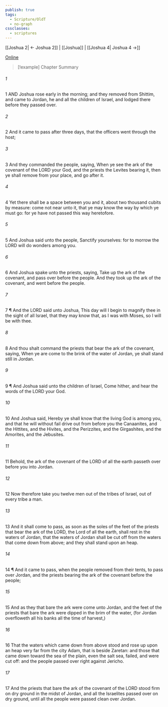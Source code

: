 ```yaml
---
publish: true
tags:
  - Scripture/OldT
  - no-graph
cssclasses:
  - scriptures
---
```

[[Joshua 2| ← Joshua 2]] | [[Joshua]] | [[Joshua 4| Joshua 4 →]]

[Online](https://churchofjesuschrist.org/study/scriptures/ot/josh/3?lang=eng)

>[!example] Chapter Summary
>
###### 1
1 AND Joshua rose early in the morning; and they removed from Shittim, and came to Jordan, he and all the children of Israel, and lodged there before they passed over.
###### 2
2 And it came to pass after three days, that the officers went through the host;
###### 3
3 And they commanded the people, saying, When ye see the ark of the covenant of the LORD your God, and the priests the Levites bearing it, then ye shall remove from your place, and go after it.
###### 4
4 Yet there shall be a space between you and it, about two thousand cubits by measure: come not near unto it, that ye may know the way by which ye must go: for ye have not passed this way heretofore.
###### 5
5 And Joshua said unto the people, Sanctify yourselves: for to morrow the LORD will do wonders among you.
###### 6
6 And Joshua spake unto the priests, saying, Take up the ark of the covenant, and pass over before the people.  And they took up the ark of the covenant, and went before the people.
###### 7
7 ¶ And the LORD said unto Joshua, This day will I begin to magnify thee in the sight of all Israel, that they may know that, as I was with Moses, so I will be with thee.
###### 8
8 And thou shalt command the priests that bear the ark of the covenant, saying, When ye are come to the brink of the water of Jordan, ye shall stand still in Jordan.
###### 9
9 ¶ And Joshua said unto the children of Israel, Come hither, and hear the words of the LORD your God.
###### 10
10 And Joshua said, Hereby ye shall know that the living God is among you, and that he will without fail drive out from before you the Canaanites, and the Hittites, and the Hivites, and the Perizzites, and the Girgashites, and the Amorites, and the Jebusites.
###### 11
11 Behold, the ark of the covenant of the LORD of all the earth passeth over before you into Jordan.
###### 12
12 Now therefore take you twelve men out of the tribes of Israel, out of every tribe a man.
###### 13
13 And it shall come to pass, as soon as the soles of the feet of the priests that bear the ark of the LORD, the Lord of all the earth, shall rest in the waters of Jordan, that the waters of Jordan shall be cut off from the waters that come down from above; and they shall stand upon an heap.
###### 14
14 ¶ And it came to pass, when the people removed from their tents, to pass over Jordan, and the priests bearing the ark of the covenant before the people;
###### 15
15 And as they that bare the ark were come unto Jordan, and the feet of the priests that bare the ark were dipped in the brim of the water, (for Jordan overfloweth all his banks all the time of harvest,)
###### 16
16 That the waters which came down from above stood and rose up upon an heap very far from the city Adam, that is beside Zaretan: and those that came down toward the sea of the plain, even the salt sea, failed, and were cut off: and the people passed over right against Jericho.
###### 17
17 And the priests that bare the ark of the covenant of the LORD stood firm on dry ground in the midst of Jordan, and all the Israelites passed over on dry ground, until all the people were passed clean over Jordan.



